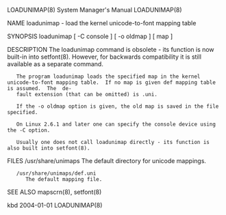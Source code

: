 LOADUNIMAP(8)							    System Manager's Manual							 LOADUNIMAP(8)

NAME
       loadunimap - load the kernel unicode-to-font mapping table

SYNOPSIS
       loadunimap [ -C console ] [ -o oldmap ] [ map ]

DESCRIPTION
       The  loadunimap	command	 is  obsolete - its function is now built-in into setfont(8).  However, for backwards compatibility it is still available as a
       separate command.

       The program loadunimap loads the specified map in the kernel unicode-to-font mapping table.  If no map is given def mapping table is assumed.  The  de‐
       fault extension (that can be omitted) is .uni.

       If the -o oldmap option is given, the old map is saved in the file specified.

       On Linux 2.6.1 and later one can specify the console device using the -C option.

       Usually one does not call loadunimap directly - its function is also built into setfont(8).

FILES
       /usr/share/unimaps
	      The default directory for unicode mappings.

       /usr/share/unimaps/def.uni
	      The default mapping file.

SEE ALSO
       mapscrn(8), setfont(8)

kbd									  2004-01-01								 LOADUNIMAP(8)
